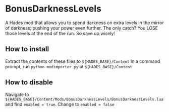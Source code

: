 # BonusDarknessLevels
A Hades mod that allows you to spend darkness on extra levels in the mirror of darkness; pushing your power even further. The only catch? You LOSE those levels at the end of the run. So save up wisely!

## How to install
Extract the contents of these files to `${HADES_BASE}/Content`
In a command prompt, run `python modimporter.py` at `${HADES_BASE}/Content`

## How to disable
Navigate to `${HADES_BASE}/Content/Mods/BonusDarknessLevels/BonusDarknessLevels.lua` and find `enabled = true`. Change to `enabled = false`
